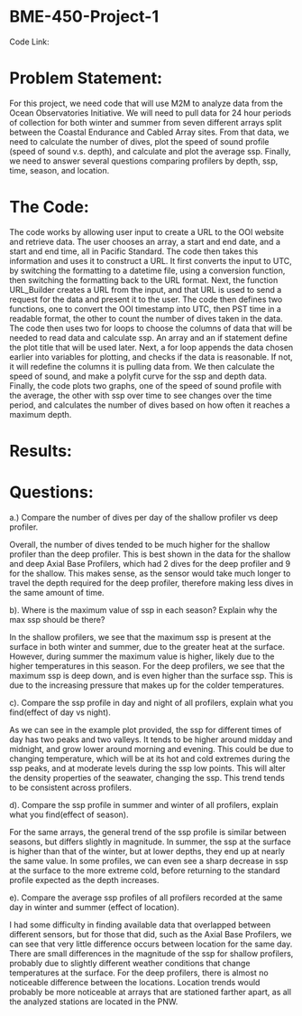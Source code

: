 # BME-450-Project-1

Code Link:

# Problem Statement:

  For this project, we need code that will use M2M to analyze data from the Ocean Observatories Initiative. We will need to pull data for 24 hour periods of collection for both winter and summer from seven different arrays split between the Coastal Endurance and Cabled Array sites. From that data, we need to calculate the number of dives, plot the speed of sound profile (speed of sound v.s. depth), and calculate and plot the average ssp. Finally, we need to answer several questions comparing profilers by depth, ssp, time, season, and location.
  
# The Code:

  The code works by allowing user input to create a URL to the OOI website and retrieve data. The user chooses an array, a start and end date, and a start and end time, all in Pacific Standard. The code then takes this information and uses it to construct a URL. It first converts the input to UTC, by switching the formatting to a datetime file, using a conversion function, then switching the formatting back to the URL format. Next, the function URL_Builder creates a URL from the input, and that URL is used to send a request for the data and present it to the user. The code then defines two functions, one to convert the OOI timestamp into UTC, then PST time in a readable format, the other to count the number of dives taken in the data. The code then uses two for loops to choose the columns of data that will be needed to read data and calculate ssp. An array and an if statement define the plot title that will be used later. Next, a for loop appends the data chosen earlier into variables for plotting, and checks if the data is reasonable. If not, it will redefine the columns it is pulling data from. We then calculate the speed of sound, and make a polyfit curve for the ssp and depth data. Finally, the code plots two graphs, one of the speed of sound profile with the average, the other with ssp over time to see changes over the time period, and calculates the number of dives based on how often it reaches a maximum depth.

# Results:

  

# Questions:

a.) Compare the number of dives per day of the shallow profiler vs deep profiler.

  Overall, the number of dives tended to be much higher for the shallow profiler than the deep profiler. This is best shown in the data for the shallow and deep Axial Base Profilers, which had 2 dives for the deep profiler and 9 for the shallow. This makes sense, as the sensor would take much longer to travel the depth required for the deep profiler, therefore making less dives in the same amount of time.

b). Where is the maximum value of ssp in each season? Explain why the max ssp should be there?

  In the shallow profilers, we see that the maximum ssp is present at the surface in both winter and summer, due to the greater heat at the surface. However, during summer the maximum value is higher, likely due to the higher temperatures in this season. For the deep profilers, we see that the maximum ssp is deep down, and is even higher than the surface ssp. This is due to the increasing pressure that makes up for the colder temperatures.

c). Compare the ssp profile in day and night of all profilers, explain what you find(effect of day vs night).

  As we can see in the example plot provided, the ssp for different times of day has two peaks and two valleys. It tends to be higher around midday and midnight, and grow lower around morning and evening. This could be due to changing temperature, which will be at its hot and cold extremes during the ssp peaks, and at moderate levels during the ssp low points. This will alter the density properties of the seawater, changing the ssp. This trend tends to be consistent across profilers.

d). Compare the ssp profile in summer and winter of all profilers, explain what you find(effect of season).

  For the same arrays, the general trend of the ssp profile is similar between seasons, but differs slightly in magnitude. In summer, the ssp at the surface is higher than that of the winter, but at lower depths, they end up at nearly the same value. In some profiles, we can even see a sharp decrease in ssp at the surface to the more extreme cold, before returning to the standard profile expected as the depth increases.

e). Compare the average ssp profiles of all profilers recorded at the same day in winter and summer (effect of location).

  I had some difficulty in finding available data that overlapped between different sensors, but for those that did, such as the Axial Base Profilers, we can see that very little difference occurs between location for the same day. There are small differences in the magnitude of the ssp for shallow profilers, probably due to slightly different weather conditions that change temperatures at the surface. For the deep profilers, there is almost no noticeable difference between the locations. Location trends would probably be more noticeable at arrays that are stationed farther apart, as all the analyzed stations are located in the PNW.
